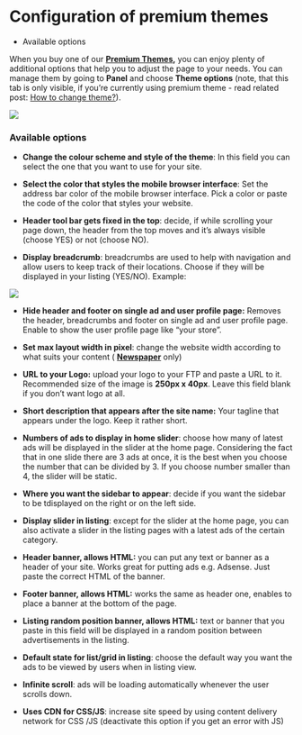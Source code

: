 # Configuration of premium themes


-  Available options

When you buy one of our  **[Premium Themes](https://selfhosted.yclas.com/),**  you can enjoy plenty of additional options that help you to adjust the page to your needs. You can manage them by going to  **Panel**  and choose  **Theme options**  (note, that this tab is only visible, if you’re currently using premium theme - read related post:  [How to change theme?](https://docs.yclas.com/how-to-change-theme)).

![](https://github.com/yclas/guides/blob/master/images/theme-options.png)


### Available options

-   **Change the colour scheme and style of the theme**: In this field you can select the one that you want to use for your site.
    
-   **Select the color that styles the mobile browser interface**: Set the address bar color of the mobile browser interface. Pick a color or paste the code of the color that styles your website.
    
-   **Header tool bar gets fixed in the top**: decide, if while scrolling your page down, the header from the top moves and it’s always visible (choose YES) or not (choose NO).
    
-   **Display breadcrumb**: breadcrumbs are used to help with navigation and allow users to keep track of their locations. Choose if they will be displayed in your listing (YES/NO). Example:
    

![](https://github.com/yclas/guides/blob/master/images/avaible.png)

-   **Hide header and footer on single ad and user profile page:**  Removes the header, breadcrumbs and footer on single ad and user profile page. Enable to show the user profile page like “your store”.
    
-   **Set max layout width in pixel**: change the website width according to what suits your content (  **[Newspaper](https://selfhosted.yclas.com/themes/newspaper.html)**  only)
    
-   **URL to your Logo:**  upload your logo to your FTP and paste a URL to it. Recommended size of the image is  **250px x 40px**. Leave this field blank if you don’t want logo at all.
    
-   **Short description that appears after the site name:**  Your tagline that appears under the logo. Keep it rather short.
    
-   **Numbers of ads to display in home slider**: choose how many of latest ads will be displayed in the slider at the home page. Considering the fact that in one slide there are 3 ads at once, it is the best when you choose the number that can be divided by 3. If you choose number smaller than 4, the slider will be static.
    
-   **Where you want the sidebar to appear**: decide if you want the sidebar to be tdisplayed on the right or on the left side.
    
-   **Display slider in listing**: except for the slider at the home page, you can also activate a slider in the listing pages with a latest ads of the certain category.
    
-   **Header banner, allows HTML:**  you can put any text or banner as a header of your site. Works great for putting ads e.g. Adsense. Just paste the correct HTML of the banner.
    
-   **Footer banner, allows HTML:**  works the same as header one, enables to place a banner at the bottom of the page.
    
-   **Listing random position banner, allows HTML:**  text or banner that you paste in this field will be displayed in a random position between advertisements in the listing.
    
-   **Default state for list/grid in listing**: choose the default way you want the ads to be viewed by users when in listing view.
    
-   **Infinite scroll**: ads will be loading automatically whenever the user scrolls down.
    
-   **Uses CDN for CSS/JS**: increase site speed by using content delivery network for CSS /JS (deactivate this option if you get an error with JS)
<br>

